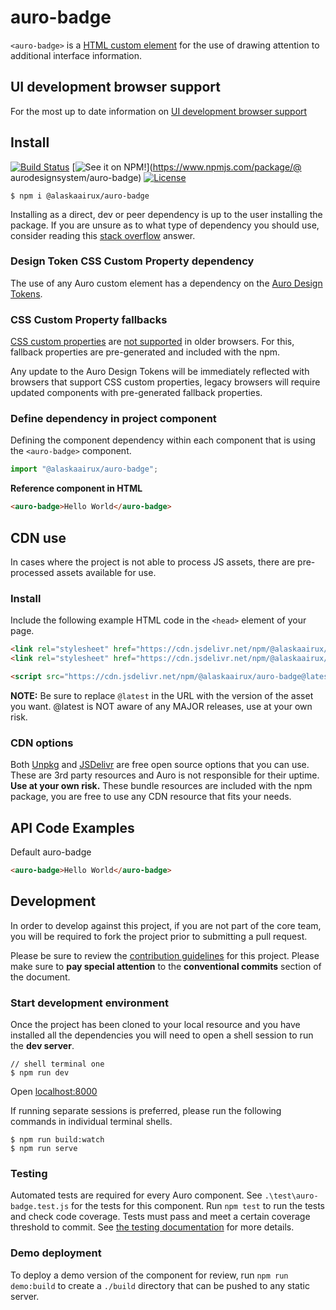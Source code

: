 # auro-badge

`<auro-badge>` is a [HTML custom element](https://developer.mozilla.org/en-US/docs/Web/Web_Components/Using_custom_elements) for the use of drawing attention to additional interface information.

## UI development browser support

For the most up to date information on [UI development browser support](https://auro.alaskaair.com/support/browsersSupport)

## Install

[![Build Status](https://img.shields.io/github/actions/workflow/status/AlaskaAirlines/auro-badge/testPublish.yml?style=for-the-badge)](https://github.com/AlaskaAirlines/auro-badge/actions/workflows/testPublish.yml)
[![See it on NPM!](https://img.shields.io/npm/v/@alaskaairux/auro-badge?style=for-the-badge&color=orange)](https://www.npmjs.com/package/@ aurodesignsystem/auro-badge)
[![License](https://img.shields.io/npm/l/@alaskaairux/auro-badge?color=blue&style=for-the-badge)](https://www.apache.org/licenses/LICENSE-2.0)

```shell
$ npm i @alaskaairux/auro-badge
```

Installing as a direct, dev or peer dependency is up to the user installing the package. If you are unsure as to what type of dependency you should use, consider reading this [stack overflow](https://stackoverflow.com/questions/18875674/whats-the-difference-between-dependencies-devdependencies-and-peerdependencies) answer.

### Design Token CSS Custom Property dependency

The use of any Auro custom element has a dependency on the [Auro Design Tokens](https://auro.alaskaair.com/getting-started/developers/design-tokens).

### CSS Custom Property fallbacks

[CSS custom properties](https://developer.mozilla.org/en-US/docs/Web/CSS/Using_CSS_custom_properties) are [not supported](https://auro.alaskaair.com/support/custom-properties) in older browsers. For this, fallback properties are pre-generated and included with the npm.

Any update to the Auro Design Tokens will be immediately reflected with browsers that support CSS custom properties, legacy browsers will require updated components with pre-generated fallback properties.

### Define dependency in project component

Defining the component dependency within each component that is using the `<auro-badge>` component.

```javascript
import "@alaskaairux/auro-badge";
```

**Reference component in HTML**

```html
<auro-badge>Hello World</auro-badge>
```

## CDN use

In cases where the project is not able to process JS assets, there are pre-processed assets available for use.

### Install

Include the following example HTML code in the `<head>` element of your page.

```html
<link rel="stylesheet" href="https://cdn.jsdelivr.net/npm/@alaskaairux/design-tokens@latest/dist/tokens/CSSCustomProperties.css" />
<link rel="stylesheet" href="https://cdn.jsdelivr.net/npm/@alaskaairux/webcorestylesheets@latest/dist/bundled/essentials.css" />

<script src="https://cdn.jsdelivr.net/npm/@alaskaairux/auro-badge@latest/dist/auro-badge__bundled.js" type="module"></script>
```

**NOTE:** Be sure to replace `@latest` in the URL with the version of the asset you want. @latest is NOT aware of any MAJOR releases, use at your own risk.

### CDN options

Both [Unpkg](https://www.unpkg.com/) and [JSDelivr](https://www.jsdelivr.com/) are free open source options that you can use. These are 3rd party resources and Auro is not responsible for their uptime. **Use at your own risk.** These bundle resources are included with the npm package, you are free to use any CDN resource that fits your needs.

## API Code Examples

Default auro-badge

```html
<auro-badge>Hello World</auro-badge>
```

## Development

In order to develop against this project, if you are not part of the core team, you will be required to fork the project prior to submitting a pull request.

Please be sure to review the [contribution guidelines](https://auro.alaskaair.com/getting-started/developers/contributing) for this project. Please make sure to **pay special attention** to the **conventional commits** section of the document.

### Start development environment

Once the project has been cloned to your local resource and you have installed all the dependencies you will need to open a shell session to run the **dev server**.

```shell
// shell terminal one
$ npm run dev
```

Open [localhost:8000](http://localhost:8000/)

If running separate sessions is preferred, please run the following commands in individual terminal shells.

```shell
$ npm run build:watch
$ npm run serve
```

### Testing
Automated tests are required for every Auro component. See `.\test\auro-badge.test.js` for the tests for this component. Run `npm test` to run the tests and check code coverage. Tests must pass and meet a certain coverage threshold to commit. See [the testing documentation](https://auro.alaskaair.com/support/tests) for more details.

### Demo deployment

To deploy a demo version of the component for review, run `npm run demo:build` to create a `./build` directory that can be pushed to any static server.
